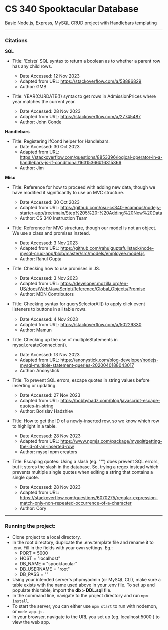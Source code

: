 # CS 340 Spooktacular Database

Basic Node.js, Express, MySQL CRUD project with Handlebars templating

---

### Citations

**SQL**

-   Title: 'Exists' SQL syntax to return a boolean as to whether a parent row has any child rows.

    -   Date Accessed: 12 Nov 2023
    -   Adapted from URL: https://stackoverflow.com/a/58886829
    -   Author: GMB

-   Title: YEAR(CURDATE()) syntax to get rows in AdmissionPrices where year matches the current year.
    -   Date Accessed: 28 Nov 2023
    -   Adapted from URL: https://stackoverflow.com/a/27745487
    -   Author: John Conde

**Handlebars**

-   Title: Registering ifCond helper for Handlebars.
    -   Date Accessed: 30 Oct 2023
    -   Adapted from URL: https://stackoverflow.com/questions/8853396/logical-operator-in-a-handlebars-js-if-conditional/16315366#16315366
    -   Author: Jim

**Misc**

-   Title: Reference for how to proceed with adding new data, though we have modified it significantly to use an MVC structure.

    -   Date Accessed: 30 Oct 2023
    -   Adapted from URL: https://github.com/osu-cs340-ecampus/nodejs-starter-app/tree/main/Step%205%20-%20Adding%20New%20Data
    -   Author: CS 340 Instruction Team

-   Title: Reference for MVC structure, though our model is not an object. We use a class and promises instead.

    -   Date Accessed: 3 Nov 2023
    -   Adapted from URL: https://github.com/rahulguptafullstack/node-mysql-crud-app/blob/master/src/models/employee.model.js
    -   Author: Rahul Gupta

-   Title: Checking how to use promises in JS.

    -   Date Accessed: 3 Nov 2023
    -   Adapted from URL: https://developer.mozilla.org/en-US/docs/Web/JavaScript/Reference/Global_Objects/Promise
    -   Author: MDN Contributors

-   Title: Checking syntax for querySelectorAll() to apply click event listeners to buttons in all table rows.

    -   Date Accessed: 4 Nov 2023
    -   Adapted from URL: https://stackoverflow.com/a/50229330
    -   Author: Mamun

-   Title: Checking up the use of multipleStatements in mysql.createConnection().

    -   Date Accessed: 13 Nov 2023
    -   Adapted from URL: https://anonystick.com/blog-developer/nodejs-mysql-multiple-statement-queries-2020040188043017
    -   Author: Anonystick

-   Title: To prevent SQL errors, escape quotes in string values before inserting or updating.

    -   Date Accessed: 27 Nov 2023
    -   Adapted from URL: https://bobbyhadz.com/blog/javascript-escape-quotes-in-string
    -   Author: Borislav Hadzhiev

-   Title: How to get the ID of a newly-inserted row, so we know which row to highlight in a table.

    -   Date Accessed: 28 Nov 2023
    -   Adapted from URL: https://www.npmjs.com/package/mysql#getting-the-id-of-an-inserted-row
    -   Author: mysql npm creators

-   Title: Escaping quotes: Using a slash (eg. "\'") does prevent SQL errors, but it stores the slash in the database. So, trying a regex instead which prevents multiple single quotes when editing a string that contains a single quote.
    -   Date Accessed: 28 Nov 2023
    -   Adapted from URL: https://stackoverflow.com/questions/6070275/regular-expression-match-only-non-repeated-occurrence-of-a-character
    -   Author: Cory

---

### Running the project:

-   Clone project to a local directory.
-   In the root directory, duplicate the .env.template file and rename it to .env. Fill in the fields with your own settings. Eg.:
    -   PORT = 5000
    -   HOST = "localhost"
    -   DB_NAME = "spooktacular"
    -   DB_USERNAME = "root"
    -   DB_PASS = ""
-   Using your intended server's phpmyadmin (or MySQL CLI), make sure a table exists with the name used above in your .env file. To set up and populate this table, import the **db > DDL.sql** file.
-   In the command line, navigate to the project directory and run `npm install`.
-   To start the server, you can either use `npm start` to run with nodemon, or `node app.js`.
-   In your browser, navigate to the URL you set up (eg. localhost:5000 ) to view the web app.
